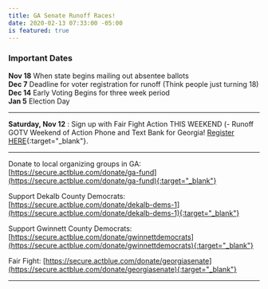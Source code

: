 ```yaml
---
title: GA Senate Runoff Races!
date: 2020-02-13 07:33:00 -05:00
is featured: true
---
```


### Important Dates

**Nov 18**    When state begins mailing out absentee ballots  
**Dec  7**    Deadline for voter registration for runoff (Think people just turning 18)  
**Dec 14**    Early Voting Begins for three week period  
**Jan  5**    Election Day 

---

**Saturday, Nov 12** : Sign up with Fair Fight Action THIS WEEKEND (- Runoff GOTV Weekend of Action Phone and Text Bank for Georgia! [Register HERE](https://www.mobilize.us/fairfightaction/event/362669/){:target="_blank"}. 

---

Donate to local organizing groups in GA:
[https://secure.actblue.com/donate/ga-fund](https://secure.actblue.com/donate/ga-fund){:target="_blank"}  

Support Dekalb County Democrats:
[https://secure.actblue.com/donate/dekalb-dems-1](https://secure.actblue.com/donate/dekalb-dems-1){:target="_blank"}  

Support Gwinnett County Democrats:
[https://secure.actblue.com/donate/gwinnettdemocrats](https://secure.actblue.com/donate/gwinnettdemocrats){:target="_blank"}  

Fair Fight:
[https://secure.actblue.com/donate/georgiasenate](https://secure.actblue.com/donate/georgiasenate){:target="_blank"} 

---
  